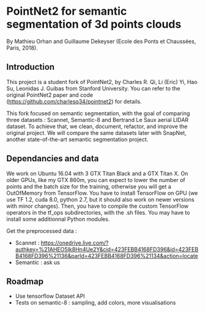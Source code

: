 # PointNet2 for semantic segmentation of 3d points clouds
By Mathieu Orhan and Guillaume Dekeyser (Ecole des Ponts et Chaussées, Paris, 2018).

## Introduction
This project is a student fork of PointNet2, by Charles R. Qi, Li (Eric) Yi, Hao Su, Leonidas J. Guibas from Stanford University.
You can refer to the original PointNet2 paper and code (https://github.com/charlesq34/pointnet2) for details.

This fork focused on semantic segmentation, with the goal of comparing three datasets : Scannet, Semantic-8 and Bertrand Le Saux aerial LIDAR dataset.
To achieve that, we clean, document, refactor, and improve the original project. 
We will compare the same datasets later with SnapNet, another state-of-the-art semantic segmentation project.

## Dependancies and data
We work on Ubuntu 16.04 with 3 GTX Titan Black and a GTX Titan X. On older GPUs, like my GTX 860m, you can expect to lower the number of points and the batch size for the training, otherwise you will get a OutOfMemory from TensorFlow.
You have to install TensorFlow on GPU (we use TF 1.2, cuda 8.0, python 2.7, but it should also work on newer versions with minor changes). Then, you have to compile the custom TensorFlow operators in the tf_ops subdirectories, with the .sh files. You may have to install some additionnal Python modules.

Get the preprocessed data :
- Scannet : https://onedrive.live.com/?authkey=%21AHEO5Ik8Hn4Ue2Y&cid=423FEBB4168FD396&id=423FEBB4168FD396%21136&parId=423FEBB4168FD396%21134&action=locate
- Semantic : ask us

## Roadmap
- Use tensorflow Dataset API
- Tests on semantic-8 : sampling, add colors, more visualisations
